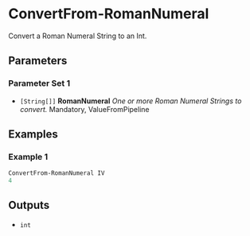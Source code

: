 # ConvertFrom-RomanNumeral

Convert a Roman Numeral String to an Int.

## Parameters

### Parameter Set 1

- `[String[]]` **RomanNumeral** _One or more Roman Numeral Strings to convert._ Mandatory, ValueFromPipeline

## Examples

### Example 1



```powershell
ConvertFrom-RomanNumeral IV
4
```

## Outputs

- `int`
